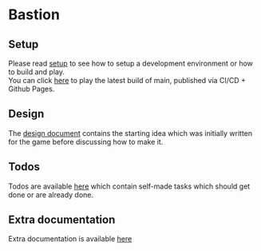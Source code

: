 # Bastion

## Setup

Please read [setup](/docs/setup.md) to see how to setup a development environment or how to build and play.  
You can click [here](https://bastion.overflow.fun) to play the latest build of main, published via CI/CD + Github Pages.

## Design

The [design document](/docs/design.md) contains the starting idea which was initially written for the game before discussing how to make it.

## Todos

Todos are available [here](/docs/todos.md) which contain self-made tasks which should get done or are already done.

## Extra documentation

Extra documentation is available [here](/docs)
